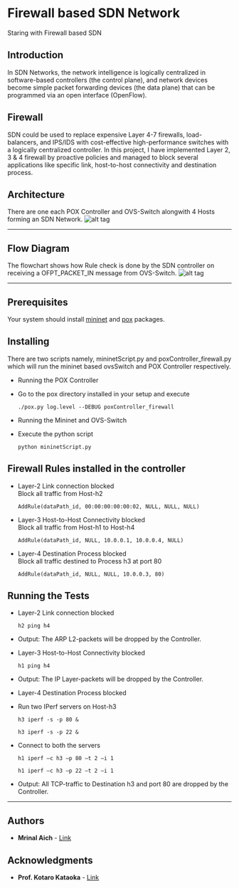 # Firewall based SDN Network
Staring with Firewall based SDN

## Introduction
In SDN Networks, the network intelligence is logically centralized in software-based controllers (the control plane), and network devices become simple packet forwarding devices (the data plane) that can be programmed via an open interface (OpenFlow).

## Firewall
SDN could be used to replace expensive Layer 4-7 firewalls, load-balancers, and IPS/IDS with cost-effective high-performance switches with a logically centralized controller.
In this project, I have implemented Layer 2, 3 & 4 firewall by proactive policies and managed to block several applications like specific link, host-to-host connectivity and destination process.

## Architecture
There are one each POX Controller and OVS-Switch alongwith 4 Hosts forming an SDN Network.
![alt tag](https://github.com/MrinalAich/SDN/blob/master/Architecture.png)

---

## Flow Diagram  
The flowchart shows how Rule check is done by the SDN controller on receiving a OFPT_PACKET_IN message from OVS-Switch.
![alt tag](https://github.com/MrinalAich/SDN/blob/master/FlowDiagram.png)

---

## Prerequisites  
Your system should install [mininet](http://mininet.org/download/) and [pox](https://openflow.stanford.edu/display/ONL/POX+Wiki#POXWiki-InstallingPOX) packages.

## Installing
There are two scripts namely, mininetScript.py and poxController_firewall.py which will run the mininet based ovsSwitch and POX Controller respectively.

* Running the POX Controller  
 * Go to the pox directory installed in your setup and execute  
   ```
   ./pox.py log.level --DEBUG poxController_firewall
   ```

* Running the Mininet and OVS-Switch  
 * Execute the python script  
   ```
   python mininetScript.py
   ```

## Firewall Rules installed in the controller
* Layer-2 Link connection blocked  
  Block all traffic from Host-h2  
  ```
  AddRule(dataPath_id, 00:00:00:00:00:02, NULL, NULL, NULL)
  ```
* Layer-3 Host-to-Host Connectivity blocked  
  Block all traffic from Host-h1 to Host-h4  
  ```
  AddRule(dataPath_id, NULL, 10.0.0.1, 10.0.0.4, NULL)
  ```
* Layer-4 Destination Process blocked  
  Block all traffic destined to Process h3 at port 80  
  ```
  AddRule(dataPath_id, NULL, NULL, 10.0.0.3, 80)
  ```

## Running the Tests
* Layer-2 Link connection blocked  
  ```
  h2 ping h4
  ```
 * Output: The ARP L2-packets will be dropped by the Controller.

* Layer-3 Host-to-Host Connectivity blocked  
  ```
  h1 ping h4
  ```
 * Output: The IP Layer-packets will be dropped by the Controller.

* Layer-4 Destination Process blocked  
 * Run two IPerf servers on Host-h3  
   ```
   h3 iperf -s -p 80 &
   
   h3 iperf -s -p 22 &
   ```
 * Connect to both the servers  
   ```
   h1 iperf –c h3 –p 80 –t 2 –i 1
   
   h1 iperf –c h3 –p 22 –t 2 –i 1
   ```
 * Output: All TCP-traffic to Destination h3 and port 80 are dropped by the Controller.

---

## Authors
* **Mrinal Aich** - [Link](http://cse.iith.ac.in/sites/default/files/Images/mtech%202016/CS16MTECH11009.pdf)

## Acknowledgments
* **Prof. Kotaro Kataoka** - [Link](http://cse.iith.ac.in/profile/faculty/kotaro/)
